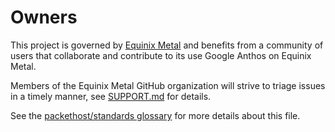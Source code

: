 # Owners

This project is governed by [Equinix Metal](https://metal.equinix.com) and benefits from a community of users that collaborate and contribute to its use Google Anthos on Equinix Metal.

Members of the Equinix Metal GitHub organization will strive to triage issues in a timely manner, see [SUPPORT.md](SUPPORT.md) for details.

See the [packethost/standards glossary](https://github.com/packethost/standards/blob/master/glossary.md#ownersmd) for more details about this file.

